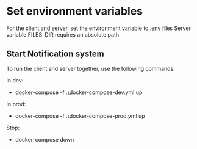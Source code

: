 # Set environment variables
For the client and server, set the environment variable to .env files
Server variable FILES_DIR requires an absolute path

## Start Notification system
To run the client and server together, use the following commands:

In dev:
- docker-compose -f .\docker-compose-dev.yml up 

In prod:
- docker-compose -f .\docker-compose-prod.yml up 

Stop:
- docker-compose down